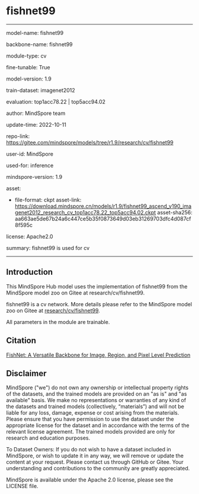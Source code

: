 # fishnet99

---

model-name: fishnet99

backbone-name: fishnet99

module-type: cv

fine-tunable: True

model-version: 1.9

train-dataset: imagenet2012

evaluation: top1acc78.22 | top5acc94.02

author: MindSpore team

update-time: 2022-10-11

repo-link: <https://gitee.com/mindspore/models/tree/r1.9/research/cv/fishnet99>

user-id: MindSpore

used-for: inference

mindspore-version: 1.9

asset:

-
    file-format: ckpt
    asset-link: <https://download.mindspore.cn/models/r1.9/fishnet99_ascend_v190_imagenet2012_research_cv_top1acc78.22_top5acc94.02.ckpt>
    asset-sha256: aa663ae5de67b24a6c447ce5b35f0873649d03eb31269703dfc4d087cf8f595c

license: Apache2.0

summary: fishnet99 is used for cv

---

## Introduction

This MindSpore Hub model uses the implementation of fishnet99 from the MindSpore model zoo on Gitee at research/cv/fishnet99.

fishnet99 is a cv network. More details please refer to the MindSpore model zoo on Gitee at [research/cv/fishnet99](https://gitee.com/mindspore/models/blob/r1.9/research/cv/fishnet99/README_CN.md).

All parameters in the module are trainable.

## Citation

[FishNet: A Versatile Backbone for Image, Region, and Pixel Level Prediction](https://proceedings.neurips.cc/paper/2018/file/75fc093c0ee742f6dddaa13fff98f104-Paper.pdf)

## Disclaimer

MindSpore ("we") do not own any ownership or intellectual property rights of the datasets, and the trained models are provided on an "as is" and "as available" basis. We make no representations or warranties of any kind of the datasets and trained models (collectively, “materials”) and will not be liable for any loss, damage, expense or cost arising from the materials. Please ensure that you have permission to use the dataset under the appropriate license for the dataset and in accordance with the terms of the relevant license agreement. The trained models provided are only for research and education purposes.

To Dataset Owners: If you do not wish to have a dataset included in MindSpore, or wish to update it in any way, we will remove or update the content at your request. Please contact us through GitHub or Gitee. Your understanding and contributions to the community are greatly appreciated.

MindSpore is available under the Apache 2.0 license, please see the LICENSE file.
